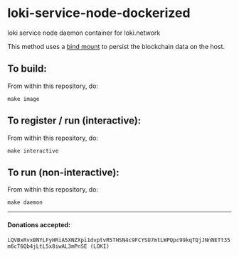 # loki-service-node-dockerized
loki service node daemon container for loki.network


This method uses a [bind mount](https://docs.docker.com/storage/bind-mounts) to persist the blockchain data on the host.

## To build:
From within this repository, do:
```
make image
```

## To register / run (interactive):
From within this repository, do:
```
make interactive
```

## To run (non-interactive):
From within this repository, do:
```
make daemon
```
<hr>

#### Donations accepted:
`LQVBxRvxBNYLFyHRiA5XNZXpi1dvptvR5THSN4c9FCYSU7mtLWPQpc99kqTQjJNnNETt35m6cT6Qb4jLtL5x8iwAL3mPnSE (LOKI)`
